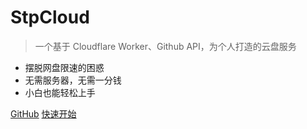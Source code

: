 # StpCloud

> 一个基于 Cloudflare Worker、Github API，为个人打造的云盘服务

- 摆脱网盘限速的困惑
- 无需服务器，无需一分钱
- 小白也能轻松上手

[GitHub](https://github.com/Stoeaves/StpCloud/)
[快速开始](/quickstart)